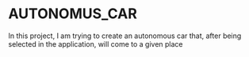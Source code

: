 # AUTONOMUS_CAR
In this project, I am trying to create an autonomous car that, after being selected in the application, will come to a given place
